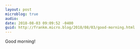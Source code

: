 ```yaml
---
layout: post
microblog: true
audio: 
date: 2018-08-03 09:09:52 -0400
guid: http://frankm.micro.blog/2018/08/03/good-morning.html
---
```

Good morning!
